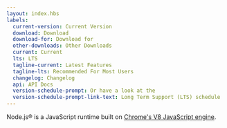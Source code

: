 ```yaml
---
layout: index.hbs
labels:
  current-version: Current Version
  download: Download
  download-for: Download for
  other-downloads: Other Downloads
  current: Current
  lts: LTS
  tagline-current: Latest Features
  tagline-lts: Recommended For Most Users
  changelog: Changelog
  api: API Docs
  version-schedule-prompt: Or have a look at the
  version-schedule-prompt-link-text: Long Term Support (LTS) schedule
---
```


Node.js® is a JavaScript runtime built on [Chrome's V8 JavaScript engine](https://v8.dev/).
